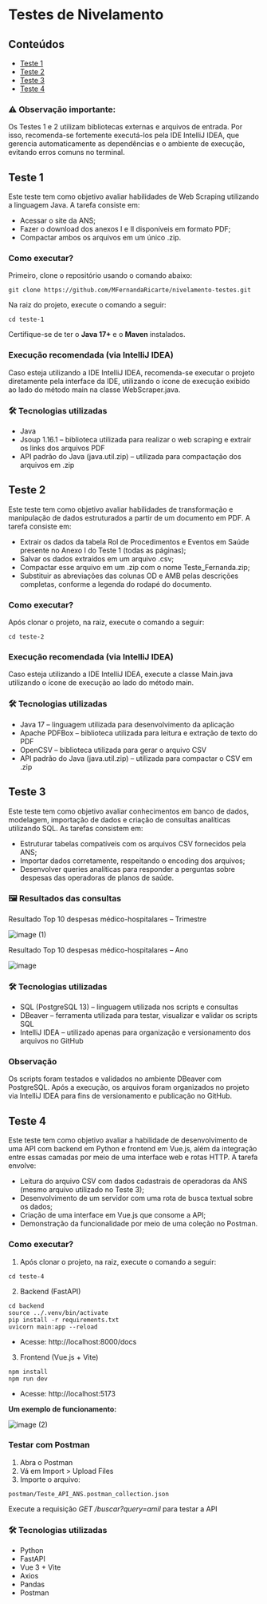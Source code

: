 # Testes de Nivelamento

## Conteúdos
- [Teste 1](#teste-1)
- [Teste 2](#teste-2)
- [Teste 3](#teste-3)
- [Teste 4](#teste-4)

### ⚠️ Observação importante:
Os Testes 1 e 2 utilizam bibliotecas externas e arquivos de entrada. Por isso, recomenda-se fortemente executá-los pela IDE IntelliJ IDEA, que gerencia automaticamente as dependências e o ambiente de execução, evitando erros comuns no terminal.

## Teste 1
Este teste tem como objetivo avaliar habilidades de Web Scraping utilizando a linguagem Java. A tarefa consiste em:
- Acessar o site da ANS;
- Fazer o download dos anexos I e II disponíveis em formato PDF;
- Compactar ambos os arquivos em um único .zip.

### Como executar?
Primeiro, clone o repositório usando o comando abaixo:
```
git clone https://github.com/MFernandaRicarte/nivelamento-testes.git
```
Na raiz do projeto, execute o comando a seguir:
```
cd teste-1
```
Certifique-se de ter o **Java 17+** e o **Maven** instalados.

### Execução recomendada (via IntelliJ IDEA)

Caso esteja utilizando a IDE IntelliJ IDEA, recomenda-se executar o projeto diretamente pela interface da IDE, utilizando o ícone de execução exibido ao lado do método main na classe WebScraper.java.

### 🛠️ Tecnologias utilizadas
- Java
- Jsoup 1.16.1 – biblioteca utilizada para realizar o web scraping e extrair os links dos arquivos PDF
- API padrão do Java (java.util.zip) – utilizada para compactação dos arquivos em .zip

## Teste 2
Este teste tem como objetivo avaliar habilidades de transformação e manipulação de dados estruturados a partir de um documento em PDF. A tarefa consiste em:
- Extrair os dados da tabela Rol de Procedimentos e Eventos em Saúde presente no Anexo I do Teste 1 (todas as páginas);
- Salvar os dados extraídos em um arquivo .csv;
- Compactar esse arquivo em um .zip com o nome Teste_Fernanda.zip;
- Substituir as abreviações das colunas OD e AMB pelas descrições completas, conforme a legenda do rodapé do documento.

### Como executar?
Após clonar o projeto, na raiz, execute o comando a seguir:
```
cd teste-2
```
### Execução recomendada (via IntelliJ IDEA)
Caso esteja utilizando a IDE IntelliJ IDEA, execute a classe Main.java utilizando o ícone de execução ao lado do método main.

### 🛠️ Tecnologias utilizadas
- Java 17 – linguagem utilizada para desenvolvimento da aplicação
- Apache PDFBox – biblioteca utilizada para leitura e extração de texto do PDF
- OpenCSV – biblioteca utilizada para gerar o arquivo CSV
- API padrão do Java (java.util.zip) – utilizada para compactar o CSV em .zip

## Teste 3
Este teste tem como objetivo avaliar conhecimentos em banco de dados, modelagem, importação de dados e criação de consultas analíticas utilizando SQL. As tarefas consistem em:
- Estruturar tabelas compatíveis com os arquivos CSV fornecidos pela ANS;
- Importar dados corretamente, respeitando o encoding dos arquivos;
- Desenvolver queries analíticas para responder a perguntas sobre despesas das operadoras de planos de saúde.

### 🖼️ Resultados das consultas
Resultado Top 10 despesas médico-hospitalares – Trimestre

![image (1)](https://github.com/user-attachments/assets/56a1bafb-5e61-46be-8ecb-460e4db6961f)

Resultado Top 10 despesas médico-hospitalares – Ano

![image](https://github.com/user-attachments/assets/7c7b6064-85c2-495d-8810-bce81b3c8459)


### 🛠️ Tecnologias utilizadas
- SQL (PostgreSQL 13) – linguagem utilizada nos scripts e consultas
- DBeaver – ferramenta utilizada para testar, visualizar e validar os scripts SQL
- IntelliJ IDEA – utilizado apenas para organização e versionamento dos arquivos no GitHub

### Observação
Os scripts foram testados e validados no ambiente DBeaver com PostgreSQL.
Após a execução, os arquivos foram organizados no projeto via IntelliJ IDEA para fins de versionamento e publicação no GitHub.

## Teste 4
Este teste tem como objetivo avaliar a habilidade de desenvolvimento de uma API com backend em Python e frontend em Vue.js, além da integração entre essas camadas por meio de uma interface web e rotas HTTP. A tarefa envolve:
- Leitura do arquivo CSV com dados cadastrais de operadoras da ANS (mesmo arquivo utilizado no Teste 3);
- Desenvolvimento de um servidor com uma rota de busca textual sobre os dados;
- Criação de uma interface em Vue.js que consome a API;
- Demonstração da funcionalidade por meio de uma coleção no Postman.

### Como executar?
1. Após clonar o projeto, na raiz, execute o comando a seguir:
```
cd teste-4
```
2. Backend (FastAPI)
```
cd backend
source ../.venv/bin/activate
pip install -r requirements.txt
uvicorn main:app --reload
```
- Acesse: http://localhost:8000/docs
3. Frontend (Vue.js + Vite)
```cd frontend
npm install
npm run dev
```
- Acesse: http://localhost:5173

**Um exemplo de funcionamento:**

![image (2)](https://github.com/user-attachments/assets/a18aedf1-6eeb-49ce-8d2e-58363ea5002d)

### Testar com Postman
1. Abra o Postman
2. Vá em Import > Upload Files
3. Importe o arquivo:
```
postman/Teste_API_ANS.postman_collection.json
```
Execute a requisição *GET /buscar?query=amil* para testar a API
### 🛠️ Tecnologias utilizadas
- Python
- FastAPI
- Vue 3 + Vite
- Axios
- Pandas
- Postman

